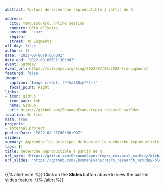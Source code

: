 ```yaml
---
abstract: Parlons de recherche reproductible à partir de R.

address:
  city: Yamoussoukro, Online Session
  country: Côte d'Ivoire
  postcode: "1335"
  region: 
  street: 39 Logments
all_day: false
authors: []
date: "2022-08-06T9:00:00Z"
date_end: "2022-08-06T11:30:00Z"
event: SatRday
event_url: https://satrdays.org/blog/2022/07/20/2022-francophone/
featured: false
image:
  caption: 'Image credit: [**SatRDay**]()'
  focal_point: Right
links:
- icon: github
  icon_pack: fab
  name: GitHub
  url: https://github.com/EhoumanEvans/repro_research_satRday
location: On line
math: true
projects:
- internal-project
publishDate: "2022-08-16T00:00:00Z"
slides: 
summary: Apprendre les principes de base de la recherche reproductible avec R. 
tags: []
title: Recherche Reproductible à partir de R
url_code: "https://github.com/EhoumanEvans/repro_research_satRday/blob/master/doc/repro_research_SatRdays_doc.Rmd"
url_slides: "https://github.com/EhoumanEvans/repro_research_satRday/blob/master/doc/repro_research_prez_doc.docx"
---
```


{{% alert note %}}
Click on the **Slides** button above to view the built-in slides feature.
{{% /alert %}}

<!--
Slides can be added in a few ways:

- **Create** slides using Academic's [*Slides*](https://sourcethemes.com/academic/docs/managing-content/#create-slides) feature and link using `slides` parameter in the front matter of the talk file
- **Upload** an existing slide deck to `static/` and link using `url_slides` parameter in the front matter of the talk file
- **Embed** your slides (e.g. Google Slides) or presentation video on this page using [shortcodes](https://sourcethemes.com/academic/docs/writing-markdown-latex/).

Further talk details can easily be added to this page using *Markdown* and $\rm \LaTeX$ math code.
-->